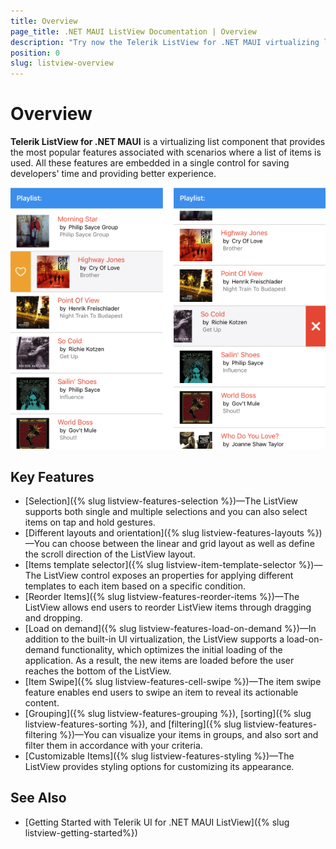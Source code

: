 ```yaml
---
title: Overview
page_title: .NET MAUI ListView Documentation | Overview
description: "Try now the Telerik ListView for .NET MAUI virtualizing list components in scenarios where an items list is used."
position: 0
slug: listview-overview
---
```


# Overview

**Telerik ListView for .NET MAUI** is a virtualizing list component that provides the most popular features associated with scenarios where a list of items is used. All these features are embedded in a single control for saving developers' time and providing better experience.

![ListView Overview](images/listview.png)

## Key Features

* [Selection]({% slug listview-features-selection %})&mdash;The ListView supports both single and multiple selections and you can also select items on tap and hold gestures.
* [Different layouts and orientation]({% slug listview-features-layouts %})&mdash;You can choose between the linear and grid layout as well as define the scroll direction of the ListView layout.
* [Items template selector]({% slug listview-item-template-selector %})&mdash;The ListView control exposes an properties for applying different templates to each item based on a specific condition.  
* [Reorder Items]({% slug listview-features-reorder-items %})&mdash;The ListView allows end users to reorder ListView items through dragging and dropping.
* [Load on demand]({% slug listview-features-load-on-demand %})&mdash;In addition to the built-in UI virtualization, the ListView supports a load-on-demand functionality, which optimizes the initial loading of the application. As a result, the new items are loaded before the user reaches the bottom of the ListView.
* [Item Swipe]({% slug listview-features-cell-swipe %})&mdash;The item swipe feature enables end users to swipe an item to reveal its actionable content.
* [Grouping]({% slug listview-features-grouping %}), [sorting]({% slug listview-features-sorting %}), and [filtering]({% slug listview-features-filtering %})&mdash;You can visualize your items in groups, and also sort and filter them in accordance with your criteria.
* [Customizable Items]({% slug listview-features-styling %})&mdash;The ListView provides styling options for customizing its appearance.

## See Also

- [Getting Started with Telerik UI for .NET MAUI ListView]({% slug listview-getting-started%})
